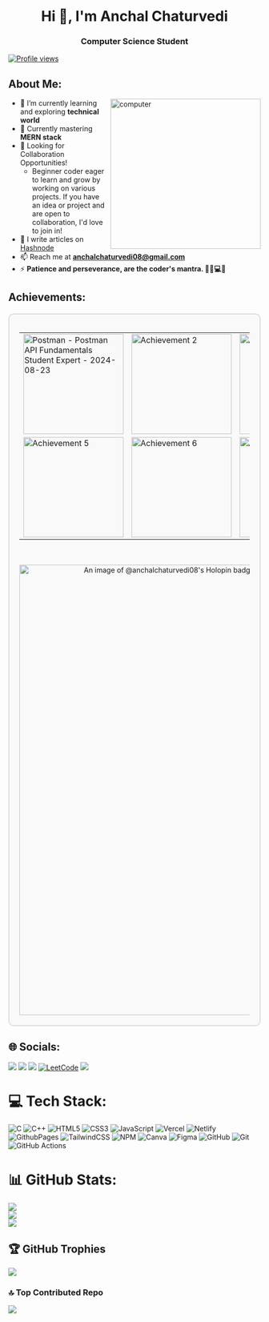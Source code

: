 <h1 align="center">Hi 👋, I'm Anchal Chaturvedi</h1>
<h3 align="center">Computer Science Student</h3>
<p align="left"> 
  <a href="https://visitcount.itsvg.in">
    <img src="https://visitcount.itsvg.in/api?id=anchalchaturvedi08&icon=0&color=0" alt="Profile views" />
  </a>
</p>

## About Me:

<img src="https://github.com/user-attachments/assets/81296fe8-7309-492f-82ba-1de9cc30fede" width="300px" margin="10px" alt="computer" align="right"/>

- 🔭 I’m currently learning and exploring **technical world**
- 🌱 Currently mastering **MERN stack**
- 🤝 Looking for Collaboration Opportunities!
  - Beginner coder eager to learn and grow by working on various projects. If you have an idea or project and are open to collaboration, I'd love to join in!
- 📝 I write articles on [Hashnode](https://hashnode.com/@ashi0)
- 📫 Reach me at **anchalchaturvedi08@gmail.com**
- ⚡ **Patience and perseverance, are the coder's mantra. 🧘‍♂️💻😊**

## Achievements:

<div style="border: 2px solid #ddd; border-radius: 10px; padding: 20px; margin: 20px 0; background-color: #f9f9f9;">
  <div align="center">
    <table>
      <tr>
        <td>
          <img src="https://github.com/user-attachments/assets/547ca19b-aa65-43e5-97f6-fad475605de8" alt="Postman - Postman API Fundamentals Student Expert - 2024-08-23" width="200">
        </td>
        <td>
          <img src="https://github.com/user-attachments/assets/1e99e832-1566-41de-aa28-06ede6cd90e8" alt="Achievement 2" width="200">
        </td>
        <td>
          <img src="https://github.com/user-attachments/assets/48a90af1-2a4b-4521-8597-b078217b781f" alt="Achievement 3" width="200">
        </td>
        <td>
          <img src="https://github.com/user-attachments/assets/25918f3f-ea5d-4692-bb43-0d0e82fbac05" alt="Achievement 4" width="200">
        </td>
      </tr>
      <tr>
        <td>
          <img src="https://github.com/user-attachments/assets/c0b90386-37f1-4a99-a80b-74ff1daa4668" alt="Achievement 5" width="200">
        </td>
        <td>
          <img src="https://github.com/user-attachments/assets/dabcb132-0595-4467-9d28-3f8e0159e718" alt="Achievement 6" width="200">
        </td>
        <td>
          <img src="https://github.com/user-attachments/assets/54c1a401-b4ef-4b6a-a58c-19961d92587a" alt="Achievement 7" width="200">
        </td>
        <td>
          <img src="https://github.com/user-attachments/assets/07c22908-589f-4377-b02e-542cde7fec05" alt="Achievement 7" width="200">
        </td>
      </tr>
    </table>
  </div>
  <div align="center" style="margin-top: 50px;">
    <a href="https://holopin.io/@anchalchaturvedi08">
      <img src="https://holopin.me/anchalchaturvedi08" alt="An image of @anchalchaturvedi08's Holopin badges, which is a link to view their full Holopin profile" width="900">
    </a>
  </div>
</div>

## 🌐 Socials:
<div>
  <a href="https://twitter.com/ashi0100" target="_blank"><img src="https://img.shields.io/badge/Twitter-1DA1F2?style=for-the-badge&logo=twitter&logoColor=white" target="_blank"></a>
  <a href="https://www.linkedin.com/in/anchal-chaturvedi-9739a7220/" target="_blank"><img src="https://img.shields.io/badge/LinkedIn-0077B5?style=for-the-badge&logo=linkedin&logoColor=white" target="_blank"></a>
  <a href="https://www.youtube.com/@Code..188" target="_blank"><img src="https://img.shields.io/badge/YouTube-FF0000?style=for-the-badge&logo=youtube&logoColor=white" target="_blank"></a>
  <a href="https://leetcode.com/trainee_004" target="_blank"><img src="https://img.shields.io/badge/LeetCode-FFA116?style=for-the-badge&logo=leetcode&logoColor=white" alt="LeetCode"></a>
  <a href="mailto:anchalchaturvedi08@gmail.com"><img src="https://img.shields.io/badge/-Gmail-%23333?style=for-the-badge&logo=gmail&logoColor=white" target="_blank"></a>
</div>

# 💻 Tech Stack:
![C](https://img.shields.io/badge/c-%2300599C.svg?style=flat&logo=c&logoColor=white) ![C++](https://img.shields.io/badge/c++-%2300599C.svg?style=flat&logo=c%2B%2B&logoColor=white) ![HTML5](https://img.shields.io/badge/html5-%23E34F26.svg?style=flat&logo=html5&logoColor=white) ![CSS3](https://img.shields.io/badge/css3-%231572B6.svg?style=flat&logo=css3&logoColor=white) ![JavaScript](https://img.shields.io/badge/javascript-%23323330.svg?style=flat&logo=javascript&logoColor=%23F7DF1E) ![Vercel](https://img.shields.io/badge/vercel-%23000000.svg?style=flat&logo=vercel&logoColor=white) ![Netlify](https://img.shields.io/badge/netlify-%23000000.svg?style=flat&logo=netlify&logoColor=#00C7B7) ![GithubPages](https://img.shields.io/badge/github%20pages-121013?style=flat&logo=github&logoColor=white) ![TailwindCSS](https://img.shields.io/badge/tailwindcss-%2338B2AC.svg?style=flat&logo=tailwind-css&logoColor=white) ![NPM](https://img.shields.io/badge/NPM-%23CB3837.svg?style=flat&logo=npm&logoColor=white) ![Canva](https://img.shields.io/badge/Canva-%2300C4CC.svg?style=flat&logo=Canva&logoColor=white) ![Figma](https://img.shields.io/badge/figma-%23F24E1E.svg?style=flat&logo=figma&logoColor=white) ![GitHub](https://img.shields.io/badge/github-%23121011.svg?style=flat&logo=github&logoColor=white) ![Git](https://img.shields.io/badge/git-%23F05033.svg?style=flat&logo=git&logoColor=white) ![GitHub Actions](https://img.shields.io/badge/github%20actions-%232671E5.svg?style=flat&logo=githubactions&logoColor=white)
# 📊 GitHub Stats:
![](https://github-readme-stats.vercel.app/api?username=anchalchaturvedi08&theme=nightowl&hide_border=false&include_all_commits=false&count_private=false)<br/>
![](https://github-readme-streak-stats.herokuapp.com/?user=anchalchaturvedi08&theme=nightowl&hide_border=false)<br/>
![](https://github-readme-stats.vercel.app/api/top-langs/?username=anchalchaturvedi08&theme=nightowl&hide_border=false&include_all_commits=false&count_private=false&layout=compact)

## 🏆 GitHub Trophies
![](https://github-profile-trophy.vercel.app/?username=anchalchaturvedi08&theme=radical&no-frame=false&no-bg=true&margin-w=4)

### 🔝 Top Contributed Repo
![](https://github-contributor-stats.vercel.app/api?username=anchalchaturvedi08&limit=5&theme=dark&combine_all_yearly_contributions=true)


